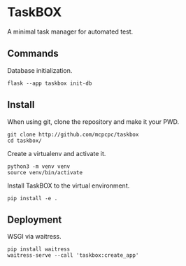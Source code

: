 # TaskBOX

A minimal task manager for automated test.

## Commands

Database initialization.

    flask --app taskbox init-db

## Install

When using git, clone the repository and make it your PWD.

    git clone http://github.com/mcpcpc/taskbox
    cd taskbox/

Create a virtualenv and activate it.

    python3 -m venv venv
    source venv/bin/activate

Install TaskBOX to the virtual environment.

    pip install -e .

## Deployment

WSGI via waitress.

    pip install waitress
    waitress-serve --call 'taskbox:create_app'
